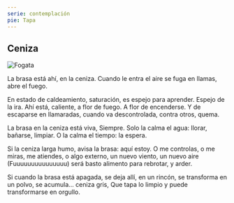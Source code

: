 ```yaml
---
serie: contemplación
pie: Tapa
---
```


## Ceniza

![Fogata](/foto/10712553_10206321884027438_9174534756872404125_o.webp)

La brasa está ahí,
en la ceniza.
Cuando le entra el aire
se fuga en llamas,
abre el fuego.

En  estado de caldeamiento,
saturación,
es espejo para aprender.
Espejo de la ira.
Ahí está, caliente,
a flor de fuego.
A  flor de encenderse.
Y de escaparse en llamaradas,
cuando va descontrolada,
contra otros,
quema.

La brasa en la ceniza está viva,
Siempre.
Solo la calma el agua:
llorar, bañarse, limpiar.
O la calma el tiempo:
la espera.

Si la ceniza larga humo,
avisa la brasa:
aquí estoy.
O me controlas,
o me miras,
me atiendes,
o algo externo,
un nuevo viento,
un nuevo aire
(Fuuuuuuuuuuuuuuu)
será basto alimento para rebrotar,
y arder.

Si cuando la brasa está apagada,
se deja allí,
en un rincón,
se transforma en un polvo,
se acumula…
ceniza gris,
Que tapa lo limpio
y puede transformarse en orgullo.
